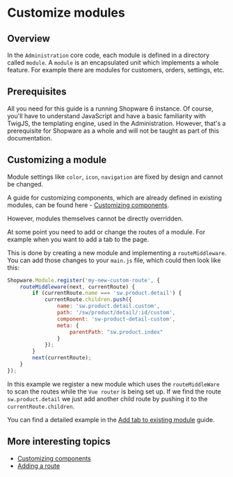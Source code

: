# Customize modules

## Overview

In the `Administration` core code, each module is defined in a directory called `module`. A `module` is an encapsulated unit which implements a whole feature. For example there are modules for customers, orders, settings, etc.

## Prerequisites

All you need for this guide is a running Shopware 6 instance. Of course, you'll have to understand JavaScript and have a basic familiarity with TwigJS, the templating engine, used in the Administration. However, that's a prerequisite for Shopware as a whole and will not be taught as part of this documentation.

## Customizing a module

Module settings like `color`, `icon`, `navigation` are fixed by design and cannot be changed.

A guide for customizing components, which are already defined in existing modules, can be found here - [Customizing components](customizing-components.md).

However, modules themselves cannot be directly overridden.

At some point you need to add or change the routes of a module. For example when you want to add a tab to the page.

This is done by creating a new module and implementing a `routeMiddleware`. You can add those changes to your `main.js` file, which could then look like this:

<CodeBlock title="<plugin root>/src/Resources/app/administration/src/main.js">

```javascript
Shopware.Module.register('my-new-custom-route', {
    routeMiddleware(next, currentRoute) {
        if (currentRoute.name === 'sw.product.detail') {
            currentRoute.children.push({
                name: 'sw.product.detail.custom',
                path: '/sw/product/detail/:id/custom',
                component: 'sw-product-detail-custom',
                meta: {
                    parentPath: "sw.product.index"
                }
            });
        }
        next(currentRoute);
    }
});
```

</CodeBlock>

In this example we register a new module which uses the `routeMiddleWare` to scan the routes while the `Vue router` is being set up. If we find the route `sw.product.detail` we just add another child route by pushing it to the `currentRoute.children`.

You can find a detailed example in the [Add tab to existing module](add-new-tab.md) guide.

## More interesting topics

* [Customizing components](customizing-components.md)
* [Adding a route](add-custom-route.md)
